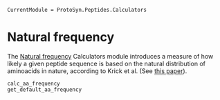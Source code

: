 ```@meta
CurrentModule = ProtoSyn.Peptides.Calculators
```

# Natural frequency

The [Natural frequency](@ref) Calculators module introduces a measure of how likely a given peptide sequence is based on the natural distribution of aminoacids in nature, according to Krick et al. (See [this paper](https://www.ncbi.nlm.nih.gov/pmc/articles/PMC4209132/)).

```@docs
calc_aa_frequency
get_default_aa_frequency
```
